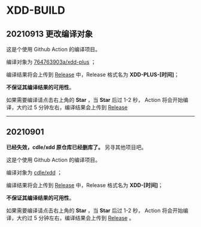 # XDD-BUILD

## 20210913 更改编译对象
 
这是个使用 Github Action 的编译项目。

编译对象为 [764763903a/xdd-plus](https://github.com/764763903a/xdd-plus) ；

编译结果将会上传到 [Release](https://github.com/Huiaei/XDD-BUILD/releases) 中，Release 格式名为 **XDD-PLUS-[时间]**；

**不保证其编译结果的可用性**。

如果需要编译请点击右上角的 **Star** ，当 **Star** 后过 1-2 秒， Action 将会开始编译，大约过 5 分钟左右，编译结果会上传到 [Release](https://github.com/Huiaei/XDD-BUILD/releases)


----

## 20210901

**已经失效，cdle/xdd 原仓库已经删库了。** 另寻其他项目吧。

这是个使用 Github Action 的编译项目。

编译对象为 [cdle/xdd](https://github.com/cdle/xdd) ；

编译结果将会上传到 [Release](https://github.com/Huiaei/XDD-BUILD/releases) 中，Release 格式名为 **XDD-[时间]**；

**不保证其编译结果的可用性**。

如果需要编译请点击右上角的 **Star** ，当 **Star** 后过 1-2 秒， Action 将会开始编译，大约过 5 分钟左右，编译结果会上传到 [Release](https://github.com/Huiaei/XDD-BUILD/releases) 。
